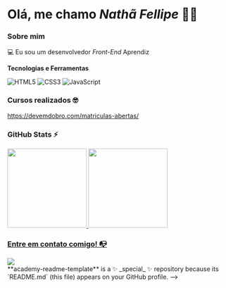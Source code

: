 
# Olá, me chamo *Nathã Fellipe* 👋😃

### Sobre mim

💻 Eu sou um desenvolvedor *Front-End* Aprendiz

**Tecnologias e Ferramentas**

<!-- (Aqui você pode adicionar tecnologias que aprendeu no curso, já listamos algumas delas, e outras que já domina)) -->

![HTML5](https://img.shields.io/badge/html5-%23E34F26.svg?style=for-the-badge&logo=html5&logoColor=white)
![CSS3](https://img.shields.io/badge/css3-%231572B6.svg?style=for-the-badge&logo=css3&logoColor=white)
![JavaScript](https://img.shields.io/badge/javascript-%23323330.svg?style=for-the-badge&logo=javascript&logoColor=%23F7DF1E)


### Cursos realizados 🤓

<!-- (Aqui você pode adicionar cursos que você já fez) -->

https://devemdobro.com/matriculas-abertas/

<!--
Substitua o usuário lbguilherme pelo seu usuário no GitHub.
-->

### GitHub Stats ⚡
<div>
<a href="https://github.com/natha-fell">
<img height="180em" src="https://github-readme-stats.vercel.app/api/top-langs/?username=lbguilherme&layout=compact&langs_count=7&theme=dracula"/>
<img height="180em" src="https://github-readme-stats.vercel.app/api?username=lbguilherme&show_icons=true&theme=dracula&include_all_commits=true&count_private=true"/>
</div>

### Entre em contato comigo! 📭
<div>
<a href="www.linkedin.com/in/nathã-fellipe-a428b2277" target="_blank"><img src="https://img.shields.io/badge/-LinkedIn-%230077B5?style=for-the-badge&logo=linkedin&logoColor=white" target="_blank"></a>   
</div>
**academy-readme-template** is a ✨ _special_ ✨ repository because its `README.md` (this file) appears on your GitHub profile.
-->
